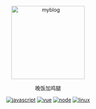 <p align="center">
    <a href="#" rel="noopener noreferrer">
        <img width="200" src="http://w.wfjjt.top/image/blog/images.png" alt="myblog" border-radius="50%">
    </a>
    <p align="center" font-weight="800">晚饭加鸡腿</p>
</p>

<p align="center">
  <a href="#"><img src="https://img.shields.io/badge/%E5%89%8D%E7%AB%AF-javascript-%23fc00ff.svg" alt="javascript" title="javascript"></a>
  <a href="#"><img src="https://img.shields.io/badge/%E5%89%8D%E7%AB%AF-vue-%2300F260.svg" alt="vue" title="vue"></a>
  <a href="#"><img src="https://img.shields.io/badge/%E5%89%8D%E7%AB%AF-node-%230575E6.svg" alt="node" title="node"></a>
  <a href="#"><img src="https://img.shields.io/badge/%E5%88%A9%E5%99%A8-linux-%237303c0.svg" alt="linux" title="linux"></a>
</p>

